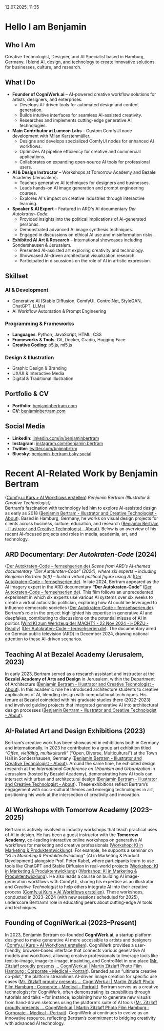 12.07.2025, 11:35

# Hello I am Benjamin

## Who I Am

Creative Technologist, Designer, and AI Specialist based in Hamburg, Germany. I blend AI, design, and technology to create innovative solutions for businesses, culture, and research.

## What I Do

- **Founder of CogniWerk.ai** – AI-powered creative workflow solutions for artists, designers, and enterprises.
  - Develops AI-driven tools for automated design and content generation.
  - Builds intuitive interfaces for seamless AI-assisted creativity.
  - Researches and implements cutting-edge generative AI technologies.
- **Main Contributor at Lumeon Labs** – Custom ComfyUI node development with Milan Karstenmüller.
  - Designs and develops specialized ComfyUI nodes for enhanced AI workflows.
  - Optimizes AI pipeline efficiency for creative and commercial applications.
  - Collaborates on expanding open-source AI tools for professional users.
- **AI & Design Instructor** – Workshops at Tomorrow Academy and Bezalel Academy (Jerusalem).
  - Teaches generative AI techniques for designers and businesses.
  - Leads hands-on AI image generation and prompt engineering courses.
  - Explores AI's impact on creative industries through interactive learning.
- **Speaker & AI Expert** – Featured in ARD's AI documentary *Der Autokraten-Code*.
  - Provided insights into the political implications of AI-generated personas.
  - Demonstrated advanced AI image synthesis techniques.
  - Engaged in discussions on ethical AI use and misinformation risks.
- **Exhibited AI Art & Research** – International showcases including Sondershausen & Jerusalem.
  - Presented AI-assisted art exploring creativity and technology.
  - Showcased AI-driven architectural visualization research.
  - Participated in discussions on the role of AI in artistic expression.

## Skillset

### AI & Development
- Generative AI (Stable Diffusion, ComfyUI, ControlNet, StyleGAN, ChatGPT, LLMs)
- AI Workflow Automation & Prompt Engineering

### Programming & Frameworks
- **Languages**: Python, JavaScript, HTML, CSS
- **Frameworks & Tools**: Git, Docker, Gradio, Hugging Face
- **Creative Coding**: p5.js, ml5.js

### Design & Illustration
- Graphic Design & Branding
- UX/UI & Interactive Media
- Digital & Traditional Illustration

## Portfolio & CV
- **Portfolio**: [benjaminbertram.com](https://benjaminbertram.com)
- **CV**: [benjaminbertram.com](https://benjaminbertram.com)

## Social Media
- **LinkedIn**: [linkedin.com/in/benjaminbertram](https://www.linkedin.com/in/benjaminbertram)
- **Instagram**: [instagram.com/benjamin.bertram](https://www.instagram.com/benjamin.bertram)
- **Twitter**: [twitter.com/bnjmnbrtrm](https://twitter.com/BnjmnBrtrm)
- **Bluesky**: [benjamin-bertram.bsky.social](https://bsky.app/profile/benjamin-bertram.bsky.social)




# Recent AI-Related Work by Benjamin Bertram

 ([Comfy.ui Kurs » AI Workflows erstellen](https://tomorrowacademy.org/seminare/comfy-ui)) *Benjamin Bertram (Illustrator & Creative Technologist)*  
Bertram’s fascination with technology led him to explore AI-assisted design as early as 2018 ([Benjamin Bertram - Illustrator and Creative Technologist - About](https://benjaminbertram.com/about#:~:text=Interesting%20patterns%2C%20shapes%2C%20objects%20and,assisted%20design%20since%202018)). Based in Hamburg, Germany, he works on visual design projects for clients across business, culture, education, and research ([Benjamin Bertram - Illustrator and Creative Technologist - About](https://benjaminbertram.com/about#:~:text=As%20an%20illustrator%20and%20designer,business%2C%20culture%2C%20education%20and%20research)). Below is an overview of his recent AI-focused projects and roles in media, academia, art, and technology.

## ARD Documentary: *Der Autokraten-Code* (2024)

 ([Der Autokraten-Code – fernsehserien.de](https://www.fernsehserien.de/filme/der-autokraten-code)) *Scene from ARD’s AI-themed documentary “Der Autokraten-Code” (2024), where six experts – including Benjamin Bertram (left) – build a virtual political figure using AI* ([Der Autokraten-Code – fernsehserien.de](https://www.fernsehserien.de/filme/der-autokraten-code#:~:text=Hacker%20Marco%20di%20Filipo%20%28r,einen%20virtuellen%20Politiker%20zu%20erschaffen)). In late 2024, Bertram appeared as the AI imagery expert in the ARD documentary **“Der Autokraten-Code”** ([Der Autokraten-Code – fernsehserien.de](https://www.fernsehserien.de/filme/der-autokraten-code#:~:text=Hacker%20Marco%20di%20Filipo%20%28r,einen%20virtuellen%20Politiker%20zu%20erschaffen)). This film follows an unprecedented experiment in which six experts use various AI systems over six weeks to create a virtual autocratic politician, exploring how AI could be leveraged to influence democratic societies ([Der Autokraten-Code – fernsehserien.de](https://www.fernsehserien.de/filme/der-autokraten-code#:~:text=Hacker%20Marco%20di%20Filipo%20%28r,einen%20virtuellen%20Politiker%20zu%20erschaffen)). Bertram’s role in the project highlighted his expertise in generative AI and deepfakes, contributing to discussions on the potential misuse of AI in politics ([Wird KI zum Werkzeug der MACHT? - 22 Nov 2024 - HÖRZU - Readly](https://de.readly.com/magazines/horzu/2024-11-22/673e98656c1798eaf2554f48?srsltid=AfmBOooiqFFOZrempbgPHT3swESPE3trL75aegrCEGFMePYPMgYr3Lv9#:~:text=Wird%20KI%20zum%20Werkzeug%20der,dass%20an%20der%20Echtheit)) ([Der Autokraten-Code – fernsehserien.de](https://www.fernsehserien.de/filme/der-autokraten-code#:~:text=Image%3A%20Hacker%20Marco%20di%20Filipo,Goldenstedt)). The documentary aired on German public television (ARD) in December 2024, drawing national attention to these AI-driven scenarios.

## Teaching AI at Bezalel Academy (Jerusalem, 2023)

In early 2023, Bertram served as a research assistant and instructor at the **Bezalel Academy of Arts and Design** in Jerusalem, within the Department of Architecture ([Benjamin Bertram - Illustrator and Creative Technologist - About](https://benjaminbertram.com/about#:~:text=Since%202023%C2%A0%E2%80%93%20Founding%20partner%C2%A0and%20creative,ai)). In this academic role he introduced architecture students to creative applications of AI, blending design with computational techniques. His tenure at Bezalel coincided with his graduate studies there (2022–2023) and involved guiding projects that integrated generative AI into architectural design processes ([Benjamin Bertram - Illustrator and Creative Technologist - About](https://benjaminbertram.com/about#:~:text=Spring%202023%C2%A0%E2%80%93%20Research%20assistant%20and,of%20Arts%20Jerusalem%2C%20Department%20Architecture)).

## AI-Related Art and Design Exhibitions (2023)

Bertram’s creative work has been showcased in exhibitions both in Germany and internationally. In 2023 he contributed to a group art exhibition titled *“Offen, vielfältig, multikulturell”* (“Open, Diverse, Multicultural”) at the Town Hall in Sondershausen, Germany ([Benjamin Bertram - Illustrator and Creative Technologist - About](https://benjaminbertram.com/about#:~:text=2023%20%E2%80%93%20Talk%20at%20the%C2%A0Rhein,of%20Applied%20Sciences)). Around the same time, he exhibited design research at the *International Conference on Urbanism and Urbanization* in Jerusalem (hosted by Bezalel Academy), demonstrating how AI tools can intersect with urban and architectural design ([Benjamin Bertram - Illustrator and Creative Technologist - About](https://benjaminbertram.com/about#:~:text=2023%20%E2%80%93%20Exhibition%20at%20the,on%20Urbanism%20and%20Urbanization%2C%20Jerusalem)). These exhibitions reflect Bertram’s engagement with socio-cultural themes and emerging technologies in art, positioning his work at the intersection of creativity and innovation.

## AI Workshops with Tomorrow Academy (2023–2025)

Bertram is actively involved in industry workshops that teach practical uses of AI in design. He has been a guest instructor with the **Tomorrow Academy**, co-leading interactive online workshops on generative AI workflows for marketing and creative professionals ([Workshop: KI in Marketing & Produktentwicklung](https://tomorrowacademy.org/ai-act-compliance#:~:text=Peter%20wird%20im%20Workshop%20unterst%C3%BCtzt,Illustrator%20und%20Creative%20Technologist)). For example, he supports a seminar on *“KI in Marketing & Produktentwicklung”* (AI in Marketing & Product Development) alongside Prof. Peter Kabel, where participants learn to use tools like ChatGPT and Stable Diffusion in real-world projects ([Workshop: KI in Marketing & Produktentwicklung](https://tomorrowacademy.org/ai-act-compliance#:~:text=Peter%20wird%20im%20Workshop%20unterst%C3%BCtzt,Illustrator%20und%20Creative%20Technologist)) ([Workshop: KI in Marketing & Produktentwicklung](https://tomorrowacademy.org/ai-act-compliance#:~:text=Wir%20arbeiten%20im%20Workshop%20mit,alle%20TeilnehmerInnen%2C%20sich%20daf%C3%BCr%20anzumelden)). He also leads a course on building AI image-generation workflows with ComfyUI, sharing his expertise as an illustrator and *Creative Technologist* to help others integrate AI into their creative process ([Comfy.ui Kurs » AI Workflows erstellen](https://tomorrowacademy.org/seminare/comfy-ui#:~:text=Benjamins%20Wurzeln%20liegen%20in%20der,unterschiedlichster%20generativer%20AIs%20miteinander%20vernetzt)). These workshops, conducted in 2023–2024 (with new sessions scheduled for 2025), underscore Bertram’s role in educating peers about cutting-edge AI tools and techniques.

## Founding of CogniWerk.ai (2023–Present)

In 2023, Benjamin Bertram co-founded **CogniWerk.ai**, a startup platform designed to make generative AI more accessible to artists and designers ([Comfy.ui Kurs » AI Workflows erstellen](https://tomorrowacademy.org/seminare/comfy-ui#:~:text=Benjamins%20Wurzeln%20liegen%20in%20der,unterschiedlichster%20generativer%20AIs%20miteinander%20vernetzt)). CogniWerk provides a user-friendly, browser-based interface that connects various generative AI models and workflows, allowing creative professionals to leverage tools like text-to-image, image-to-image, inpainting, and ControlNet in one place ([Mr. Zitzlaff proudly presents … CogniWerk.ai | Martin Zitzlaff Photo Film Hamburg : Corporate - Medical - Portrait](https://zitzlaff.com/cogniwerk/#:~:text=professional%20creatives)). Branded as an “ultimate creative co-pilot,” the platform streamlines AI-driven image creation for specific use cases ([Mr. Zitzlaff proudly presents … CogniWerk.ai | Martin Zitzlaff Photo Film Hamburg : Corporate - Medical - Portrait](https://zitzlaff.com/cogniwerk/#:~:text=Benjamin%20Bertram%2C%20co,of%20just%20under%2025%20minutes)). Bertram serves as a creative technologist for CogniWerk, often demonstrating its capabilities through tutorials and talks – for instance, explaining how to generate new visuals from hand-drawn sketches using the platform’s suite of AI tools ([Mr. Zitzlaff proudly presents … CogniWerk.ai | Martin Zitzlaff Photo Film Hamburg : Corporate - Medical - Portrait](https://zitzlaff.com/cogniwerk/#:~:text=Benjamin%20Bertram%2C%20co,of%20just%20under%2025%20minutes)). CogniWerk.ai continues to evolve as an innovative resource, reflecting Bertram’s commitment to bridging creativity with advanced AI technology. 



